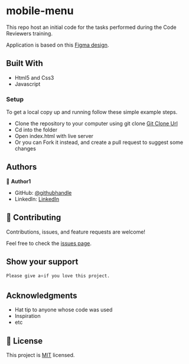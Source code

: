 # mobile-menu

This repo host an initial code for the tasks performed during the Code Reviewers training.

Application is based on this [Figma design](https://www.figma.com/file/t3EJUCAEViw3QasuJLPLVT/Microverse-Student-Potfolio-Templates-Main?node-id=1%3A1471).

## Built With

- Html5 and Css3
- Javascript

### Setup
To get a local copy up and running follow these simple example steps.

- Clone the repository to your computer using git clone [Git Clone Url](https://github.com/lily-coder/mobile-menu.git)
- Cd into the folder
- Open index.html with live server
- Or you can Fork it instead, and create a pull request to suggest some changes

## Authors

👤 **Author1**

- GitHub: [@githubhandle](https://github.com/lily-coder/lily-coder)
- LinkedIn: [LinkedIn](https://www.linkedin.com/in/lilian-moraa-99950b1b8)


## 🤝 Contributing

Contributions, issues, and feature requests are welcome!

Feel free to check the [issues page](https://github.com/lily-coder/mobile-menu/issues).

## Show your support

    Please give a⭐️if you love this project.
## Acknowledgments

- Hat tip to anyone whose code was used
- Inspiration
- etc

## 📝 License

This project is [MIT](./MIT.md) licensed.
